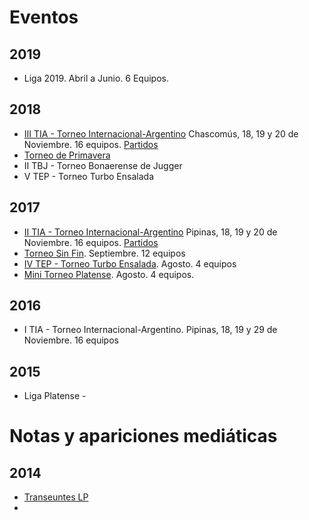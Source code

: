 # Eventos

## 2019
* Liga 2019. Abril a Junio.  6 Equipos.

## 2018

* [III TIA - Torneo Internacional-Argentino](tia/) Chascomús, 18, 19 y 20 de Noviembre. 16 equipos. [Partidos](https://www.youtube.com/watch?v=SdJB0r7sidA&list=PLnqwgKn9za-XQpFUG7pxuk2bGGh5HxJNI)
* [Torneo de Primavera](https://www.youtube.com/watch?v=P2z_6eeHdsM&list=PLnqwgKn9za-XsDrj7Kam_nGccmMLFMXsC)
* II TBJ - Torneo Bonaerense de Jugger
* V TEP - Torneo Turbo Ensalada


## 2017
* [II TIA - Torneo Internacional-Argentino](tia2017/)  Pipinas, 18, 19 y 20 de Noviembre. 16 equipos. [Partidos](https://www.youtube.com/watch?v=sEnpIXWALjg&list=PLnqwgKn9za-WK_VtgZo93I2Vp29FuJvqV)
* [Torneo Sin Fin](https://www.youtube.com/watch?v=MRYg0VdhG78&list=PLnqwgKn9za-VraTYf4OGXXg4F-b7Cy3wK). Septiembre. 12 equipos
* [IV TEP - Torneo Turbo Ensalada](https://www.youtube.com/watch?v=p6OrwC0sbc4&list=PLnqwgKn9za-WsflHNo3TwUOvlZct1xo11). Agosto. 4 equipos
* [Mini Torneo Platense](https://www.youtube.com/watch?v=709aFQm5xh4&list=PLnqwgKn9za-U6znsNBcKvBuAv3yOSjoVT). Agosto. 4 equipos.

## 2016
* I TIA - Torneo Internacional-Argentino. Pipinas, 18, 19 y 29 de Noviembre. 16 equipos


## 2015
* Liga Platense -


# Notas y apariciones mediáticas

## 2014
* [Transeuntes LP](https://www.youtube.com/watch?v=hKn9RYGIQbc)
* []()
